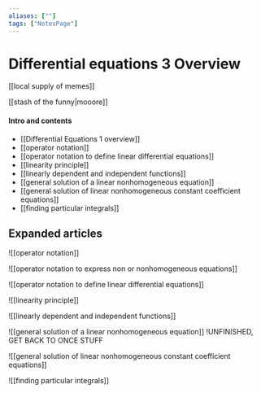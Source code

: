```yaml
---
aliases: [""]
tags: ["NotesPage"]
---
```


# Differential equations 3 Overview

[[local supply of memes]]

[[stash of the funny|mooore]]

#### Intro and contents
- [[Differential Equations 1 overview]]
- [[operator notation]]
- [[operator notation to define linear differential equations]]
- [[linearity principle]]
- [[linearly dependent and independent functions]]
- [[general solution of a linear nonhomogeneous equation]]
- [[general solution of linear nonhomogeneous constant coefficient equations]]
- [[finding particular integrals]]


## Expanded articles
![[operator notation]]

![[operator notation to express non or nonhomogeneous equations]]

![[operator notation to define linear differential equations]]

![[linearity principle]]

![[linearly dependent and independent functions]]

![[general solution of a linear nonhomogeneous equation]] !UNFINISHED, GET BACK TO ONCE STUFF

![[general solution of linear nonhomogeneous constant coefficient equations]]

![[finding particular integrals]]

